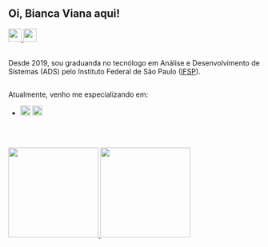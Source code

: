 <br>

<h2> Oi, Bianca Viana aqui! </h2>


<div>
  <a href="https://www.linkedin.com/in/biancviana/" target="_blank"> <img height= "26" src= "https://img.shields.io/badge/biancviana-0077B5?style=for-the-badge&logo=linkedin&logoColor=white" /> </a>  
  <a href = "mailto:bvitoriaviana@gmail.com"> <img height= "26" src= "https://img.shields.io/badge/bvitoriaviana@gmail.com-D14836?style=for-the-badge&logo=gmail&logoColor=white" /> </a>  
</div>

<br>

<p> 
  Desde 2019, sou graduanda no tecnólogo em Análise e Desenvolvimento de Sistemas (ADS) pelo Instituto Federal de São Paulo (<a href="https://portal.cmp.ifsp.edu.br">IFSP</a>).
</p>

##

<p> 
  Atualmente, venho me especializando em:
  <br>
  
  * <img height= "20" src= "https://img.shields.io/badge/Java-ED8B00?style=for-the-badge&logo=java&logoColor=white" /> <img height= "20" src= "https://img.shields.io/badge/Eclipse-2C2255?style=for-the-badge&logo=eclipse&logoColor=white" />
  
</p>

<br>

##
<div>
  <a href="https://github.com/biancviana">
  <img height="180em" src="https://github-readme-stats.vercel.app/api?username=biancviana&show_icons=true&theme=tokyonight&include_all_commits=true&count_private=true"/>
  <img height="180em" src="https://github-readme-stats.vercel.app/api/top-langs/?username=biancviana&layout=compact&langs_count=7&theme=tokyonight"/>
    
</div>
